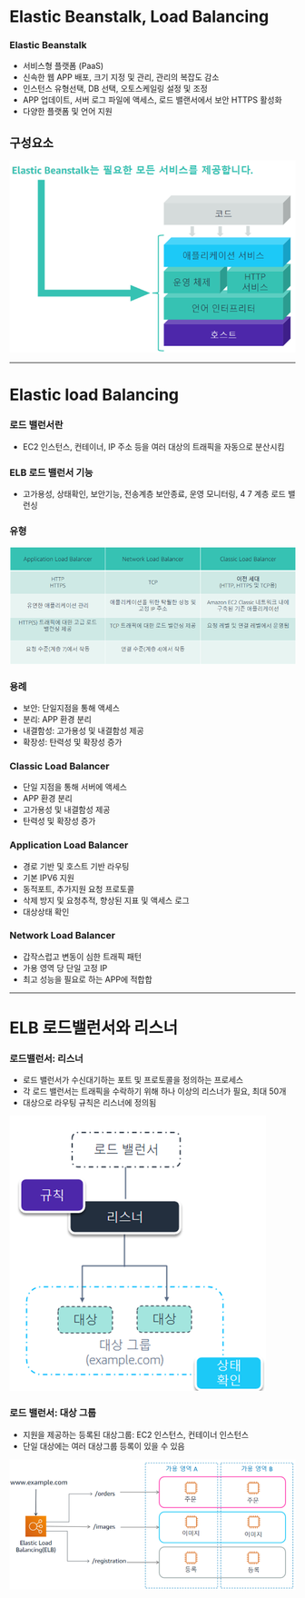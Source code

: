 # Elastic Beanstalk, Load Balancing

### Elastic Beanstalk

- 서비스형 플랫폼 (PaaS)
- 신속한 웹 APP 배포, 크기 지정 및 관리, 관리의 복잡도 감소
- 인스턴스 유형선택, DB 선택, 오토스케일링 설정 및 조정
- APP 업데이트, 서버 로그 파일에 액세스, 로드 밸랜서에서 보안 HTTPS 활성화
- 다양한 플랫폼 및 언어 지원

## 구성요소

![image.png](image.png)

---

# Elastic load Balancing

### 로드 밸런서란

- EC2 인스턴스, 컨테이너, IP 주소 등을 여러 대상의 트래픽을 자동으로 분산시킴

### ELB 로드 밸런서 기능

- 고가용성, 상태확인, 보안기능, 전송계층 보안종료, 운영 모니터링, 4 7 계층 로드 밸런싱

### 유형

![image.png](image%201.png)

### 용례

- 보안: 단일지점을 통해 액세스
- 분리: APP 환경 분리
- 내결함성: 고가용성 및 내결함성 제공
- 확장성: 탄력성 및 확장성 증가

### Classic Load Balancer

- 단일 지점을 통해 서버에 액세스
- APP 환경 분리
- 고가용성 및 내결함성 제공
- 탄력성 및 확장성 증가

### Application Load Balancer

- 경로 기반 및 호스트 기반 라우팅
- 기본 IPV6 지원
- 동적포트, 추가지원 요청 프로토콜
- 삭제 방지 및 요청추적, 향상된 지표 및 액세스 로그
- 대상상태 확인

### Network Load Balancer

- 갑작스럽고 변동이 심한 트래픽 패턴
- 가용 영역 당 단일 고정 IP
- 최고 성능을 필요로 하는 APP에 적합합

---

# ELB 로드밸런서와 리스너

### 로드밸런서: 리스너

- 로드 밸런서가 수신대기하는 포트 및 프로토콜을 정의하는 프로세스
- 각 로드 밸런서는 트래픽을 수락하기 위해 하나 이상의 리스너가 필요, 최대 50개
- 대상으로 라우팅 규칙은 리스너에 정의됨

![image.png](image%202.png)

### 로드 밸런서: 대상 그룹

- 지원을 제공하는 등록된 대상그룹: EC2 인스턴스, 컨테이너 인스턴스
- 단일 대상에는 여러 대상그룹 등록이 있을 수 있음

![image.png](image%203.png)